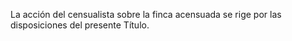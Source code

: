 La acción del censualista sobre la finca acensuada se rige por las disposiciones del presente Título.